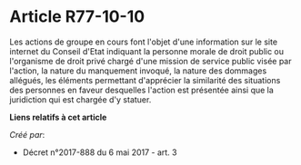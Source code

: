 # Article R77-10-10

Les actions de groupe en cours font l'objet d'une information sur le site internet du Conseil d'Etat indiquant la personne
morale de droit public ou l'organisme de droit privé chargé d'une mission de service public visée par l'action, la nature du
manquement invoqué, la nature des dommages allégués, les éléments permettant d'apprécier la similarité des situations des
personnes en faveur desquelles l'action est présentée ainsi que la juridiction qui est chargée d'y statuer.

**Liens relatifs à cet article**

_Créé par_:

  - Décret n°2017-888 du 6 mai 2017 - art. 3
